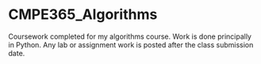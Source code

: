 # CMPE365_Algorithms
Coursework completed for my algorithms course. Work is done principally in Python.
Any lab or assignment work is posted after the class submission date.
